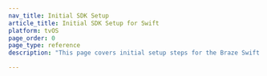 ```yaml
---
nav_title: Initial SDK Setup
article_title: Initial SDK Setup for Swift
platform: tvOS
page_order: 0
page_type: reference
description: "This page covers initial setup steps for the Braze Swift SDK."

---
```

